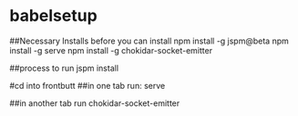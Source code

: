 # babelsetup
##Necessary Installs before you can install
npm install -g jspm@beta
npm install -g serve
npm install -g chokidar-socket-emitter

##process to run
jspm install

#cd into frontbutt
##in one tab run:
serve

##in another tab run
chokidar-socket-emitter
